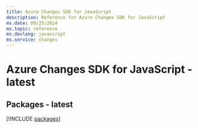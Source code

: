 ```yaml
---
title: Azure Changes SDK for JavaScript
description: Reference for Azure Changes SDK for JavaScript
ms.date: 09/25/2024
ms.topic: reference
ms.devlang: javascript
ms.service: changes
---
```

# Azure Changes SDK for JavaScript - latest
## Packages - latest
[!INCLUDE [packages](changes-index.md)]